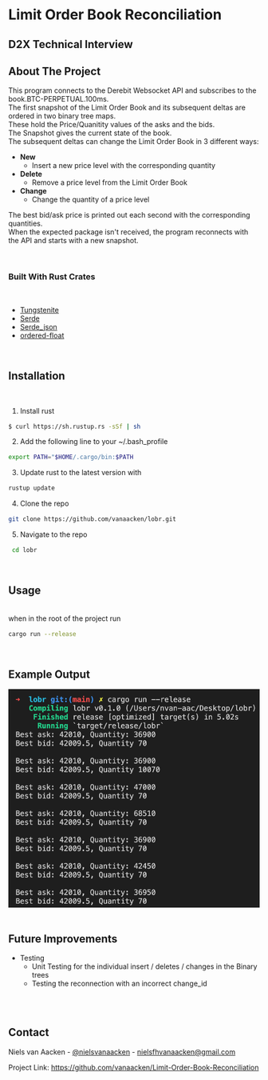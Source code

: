 # Limit Order Book Reconciliation

## D2X Technical Interview


## About The Project
<p>
This program connects to the Derebit Websocket API and subscribes to the book.BTC-PERPETUAL.100ms. <br>
The first snapshot of the Limit Order Book and its subsequent deltas are ordered in two binary tree maps.<br>
 These hold the Price/Quanitity values of the asks and the bids.<br>
The Snapshot gives the current state of the book.<br>
The subsequent deltas can change the Limit Order Book in 3 different ways: <br>

* **New**
    * Insert a new price level with the corresponding quantity
* **Delete**
    * Remove a price level from the Limit Order Book
* **Change** 
    * Change the quantity of a price level

The best bid/ask price is printed out each second with the corresponding quantities.<br>
When the expected package isn't received, the program reconnects with the API and starts with a new snapshot.
</p>
<br>

### Built With Rust Crates
<br>

* [Tungstenite](https://docs.rs/tungstenite/latest/tungstenite/)
* [Serde](https://docs.serde.rs/serde/index.html)
* [Serde_json](https://docs.serde.rs/serde_json/macro.json.html)
* [ordered-float](https://docs.rs/ordered-float/latest/ordered_float/)
<br>

## Installation
<br>

1. Install rust
  ```sh
  $ curl https://sh.rustup.rs -sSf | sh
  ```
2. Add the following line to your ~/.bash_profile  
  ```sh
  export PATH="$HOME/.cargo/bin:$PATH
  ```
3. Update rust to the latest version with
  ```sh
  rustup update
  ```
  4. Clone the repo
   ```sh
   git clone https://github.com/vanaacken/lobr.git 
   ```
   5. Navigate to the repo
   ```sh
    cd lobr
   ```

<br>

## Usage
<br>
when in the root of the project run

```sh
cargo run --release
```

<br>

## Example Output

<img src="example.png" width="512"/>
<br><br>

## Future Improvements
* Testing
    * Unit Testing for the individual insert / deletes / changes in the Binary trees
    * Testing the reconnection with an incorrect change_id

<br><br>


## Contact

Niels van Aacken - [@nielsvanaacken](https://www.linkedin.com/in/nielsvanaacken/) - nielsfhvanaacken@gmail.com

Project Link: [https://github.com/vanaacken/Limit-Order-Book-Reconciliation ](https://github.com/vanaacken/Limit-Order-Book-Reconciliation )